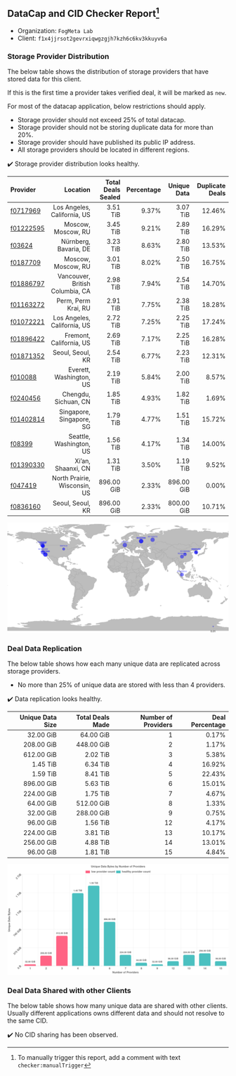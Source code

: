 ## DataCap and CID Checker Report[^1]
 - Organization: `FogMeta Lab`
 - Client: `f1x4jjrsot2gevrxiqwgzgjh7kzh6c6kv3kkuyv6a`
### Storage Provider Distribution
The below table shows the distribution of storage providers that have stored data for this client.

If this is the first time a provider takes verified deal, it will be marked as `new`.

For most of the datacap application, below restrictions should apply.
 - Storage provider should not exceed 25% of total datacap.
 - Storage provider should not be storing duplicate data for more than 20%.
 - Storage provider should have published its public IP address.
 - All storage providers should be located in different regions.

✔️ Storage provider distribution looks healthy.

| Provider                                              |                        Location | Total Deals Sealed | Percentage | Unique Data | Duplicate Deals |
| :---------------------------------------------------- | ------------------------------: | -----------------: | ---------: | ----------: | --------------: |
| [f0717969](https://filfox.info/en/address/f0717969)   |     Los Angeles, California, US |           3.51 TiB |      9.37% |    3.07 TiB |          12.46% |
| [f01222595](https://filfox.info/en/address/f01222595) |              Moscow, Moscow, RU |           3.45 TiB |      9.21% |    2.89 TiB |          16.29% |
| [f03624](https://filfox.info/en/address/f03624)       |           Nürnberg, Bavaria, DE |           3.23 TiB |      8.63% |    2.80 TiB |          13.53% |
| [f0187709](https://filfox.info/en/address/f0187709)   |              Moscow, Moscow, RU |           3.01 TiB |      8.02% |    2.50 TiB |          16.75% |
| [f01886797](https://filfox.info/en/address/f01886797) | Vancouver, British Columbia, CA |           2.98 TiB |      7.94% |    2.54 TiB |          14.70% |
| [f01163272](https://filfox.info/en/address/f01163272) |             Perm, Perm Krai, RU |           2.91 TiB |      7.75% |    2.38 TiB |          18.28% |
| [f01072221](https://filfox.info/en/address/f01072221) |     Los Angeles, California, US |           2.72 TiB |      7.25% |    2.25 TiB |          17.24% |
| [f01896422](https://filfox.info/en/address/f01896422) |         Fremont, California, US |           2.69 TiB |      7.17% |    2.25 TiB |          16.28% |
| [f01871352](https://filfox.info/en/address/f01871352) |                Seoul, Seoul, KR |           2.54 TiB |      6.77% |    2.23 TiB |          12.31% |
| [f010088](https://filfox.info/en/address/f010088)     |         Everett, Washington, US |           2.19 TiB |      5.84% |    2.00 TiB |           8.57% |
| [f0240456](https://filfox.info/en/address/f0240456)   |            Chengdu, Sichuan, CN |           1.85 TiB |      4.93% |    1.82 TiB |           1.69% |
| [f01402814](https://filfox.info/en/address/f01402814) |        Singapore, Singapore, SG |           1.79 TiB |      4.77% |    1.51 TiB |          15.72% |
| [f08399](https://filfox.info/en/address/f08399)       |         Seattle, Washington, US |           1.56 TiB |      4.17% |    1.34 TiB |          14.00% |
| [f01390330](https://filfox.info/en/address/f01390330) |              Xi’an, Shaanxi, CN |           1.31 TiB |      3.50% |    1.19 TiB |           9.52% |
| [f047419](https://filfox.info/en/address/f047419)     |    North Prairie, Wisconsin, US |         896.00 GiB |      2.33% |  896.00 GiB |           0.00% |
| [f0836160](https://filfox.info/en/address/f0836160)   |                Seoul, Seoul, KR |         896.00 GiB |      2.33% |  800.00 GiB |          10.71% |

![Provider Distribution](https://raw.githubusercontent.com/data-preservation-programs/filplus-checker-assets/main/filecoin-project/filecoin-plus-large-datasets/issues/1135/1671098704532.png)
### Deal Data Replication
The below table shows how each many unique data are replicated across storage providers.
- No more than 25% of unique data are stored with less than 4 providers.

✔️ Data replication looks healthy.

| Unique Data Size | Total Deals Made | Number of Providers | Deal Percentage |
| ---------------: | ---------------: | ------------------: | --------------: |
|        32.00 GiB |        64.00 GiB |                   1 |           0.17% |
|       208.00 GiB |       448.00 GiB |                   2 |           1.17% |
|       612.00 GiB |         2.02 TiB |                   3 |           5.38% |
|         1.45 TiB |         6.34 TiB |                   4 |          16.92% |
|         1.59 TiB |         8.41 TiB |                   5 |          22.43% |
|       896.00 GiB |         5.63 TiB |                   6 |          15.01% |
|       224.00 GiB |         1.75 TiB |                   7 |           4.67% |
|        64.00 GiB |       512.00 GiB |                   8 |           1.33% |
|        32.00 GiB |       288.00 GiB |                   9 |           0.75% |
|        96.00 GiB |         1.56 TiB |                  12 |           4.17% |
|       224.00 GiB |         3.81 TiB |                  13 |          10.17% |
|       256.00 GiB |         4.88 TiB |                  14 |          13.01% |
|        96.00 GiB |         1.81 TiB |                  15 |           4.84% |

![Replication Distribution](https://raw.githubusercontent.com/data-preservation-programs/filplus-checker-assets/main/filecoin-project/filecoin-plus-large-datasets/issues/1135/1671098705091.png)
### Deal Data Shared with other Clients
The below table shows how many unique data are shared with other clients.
Usually different applications owns different data and should not resolve to the same CID.

✔️ No CID sharing has been observed.

[^1]: To manually trigger this report, add a comment with text `checker:manualTrigger`
